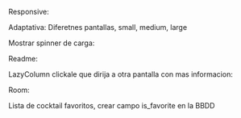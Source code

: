 Responsive:

Adaptativa:
Diferetnes pantallas, small, medium, large

Mostrar spinner de carga:

Readme:

LazyColumn clickale que dirija a otra pantalla con mas informacion:

Room:

Lista de cocktail favoritos, crear campo is_favorite en la BBDD




